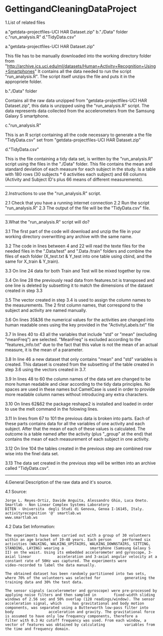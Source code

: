 GettingandCleaningDataProject
=============================

1.List of related files
  
  a."getdata-projectfiles-UCI HAR Dataset.zip"
  b."./Data" folder
  c."run_analysis.R"
  d."TidyData.csv"

a."getdata-projectfiles-UCI HAR Dataset.zip"

This file has to be manually downloaded into the working directory folder from "http://archive.ics.uci.edu/ml/datasets/Human+Activity+Recognition+Using+Smartphones" 
It contains all the data needed to run the script "run_analysis.R". 
The script itself unzips the file and puts it in the appropriete folder. 

b."./Data" folder

Contains all the raw data unzipped from "getdata-projectfiles-UCI HAR Dataset.zip", this data is unzipped using the "run_analysis.R" script.
The data represents data collected from the accelerometers from the Samsung Galaxy S smartphone.

c."run_analysis.R"

This is an R script containing all the code necessary to generate a the file "TidyData.csv" set from "getdata-projectfiles-UCI HAR Dataset.zip"  

d."TidyData.csv"

This is the file containing a tidy data set, is written by the "run_analysis.R" script using the files in the "./Data" folder. This file contains the mean and standard deviation of each measure for each subject in the study. Is a table with 180 rows (30 subjects * 6 activities each subject) and 68 columns (Activity and Subject ID's plus 66 means of different measurements). 

----------------------------

2.Instructions to use the "run_analysis.R" script.

  2.1 Check that you have a running internet connection
  2.2 Run the script "run_analysis.R"
  2.3 The output of the file will be the "TidyData.csv" file.
  
----------------------------
  
3.What the "run_analysis.R" script will do?

  3.1 The first part of the code will download and unzip the file in your working directory overwritting any archive with       the same name.

  3.2 The code in lines between 4 and 22 will read the texte files for the needed files in the ".Data/test" and ".Data          /train" folders and combine the files of each folder (X_test.txt & Y_test into one table using cbind, and the same        for X_train & Y_train).
  
  3.3 On line 24 data for both Train and Test will be mixed together by row.
  
  3.4 On line 28 the previously read data from features.txt is transposed and one line is deleted by subsetting it to           match the dimensions of the dataset created in step 3.3
  
  3.5 The vector created in step 3.4 is used to assign the column names to the measurements. The 2 first column names,          that correspond to the subject and activity are named manually.
  
  3.6 On lines 35&36 the numerical values for the activities are changed into human readable ones using the key provided        in the "ActivityLabels.txt" file 
  
  3.7 In lines 40 to 43 all the variables that include "std" or "mean" (excluding "meanFreq") are selected. "MeanFreq" is       excluded according to the "features_info.txt" due to the fact that this value is not the mean of an actual measure,       it is the mean of a parameter. 
  
  3.8 In line 46 a new dataset that only contains "mean" and "std" variables is created. This dataset is created from the       subsetting of the table created in step 3.6 using the vectors created in 3.7.
  
  3.9 In lines 48 to 60 the column names of the data set are changed to be more human readable and clear according to the       tidy data principles. No spaces are used in these names but CamelCase is used in order to provide more readable           column names without introducing any extra characters.
  
  3.10 On lines 62&62 the package reshape2 is installed and loaded in order to use the melt command in the folowing lines.
  
  3.11 In lines from 67 to 101 the previous data is broken into parts. Each of these parts contains data for all the             variables of one activity and each subject. After that the mean of each of these values is calculated. The outcome        is a table named after the activity (plus "_group" at the end) that contains the mean of each measurement of each         subject in one activity.
  
  3.12 On line 104 the tables created in the previous step are combined row wise into the finel data set.
  
  3.13 The data set created in the previous step will be written into an archive called "TidyData.csv".
  
----------------------------  

4.General Description of the raw data and it's source.

4.1 Source:

    Jorge L. Reyes-Ortiz, Davide Anguita, Alessandro Ghio, Luca Oneto. 
    Smartlab - Non Linear Complex Systems Laboratory 
    DITEN - Universita  degli Studi di Genova, Genoa I-16145, Italy. 
    activityrecognition '@' smartlab.ws 
    www.smartlab.ws 



4.2 Data Set Information:

    The experiments have been carried out with a group of 30 volunteers within an age bracket of 19-48 years. Each person     performed six activities (WALKING, WALKING_UPSTAIRS, WALKING_DOWNSTAIRS, SITTING, STANDING, LAYING) wearing a            smartphone (Samsung Galaxy S II) on the waist. Using its embedded accelerometer and gyroscope, 3-axial linear            acceleration and 3-axial angular velocity at a constant rate of 50Hz was captured. The experiments were                  video-recorded to label the data manually. 

    The obtained dataset has been randomly partitioned into two sets, where 70% of the volunteers was selected for           generating the training data and 30% the test data.

    The sensor signals (accelerometer and gyroscope) were pre-processed by applying noise filters and then sampled in        fixed-width sliding windows of 2.56 sec and 50% overlap (128 readings/window). The sensor acceleration signal, which     has gravitational and body motion components, was separated using a Butterworth low-pass filter into body                acceleration and gravity. The gravitational force is assumed to have only low frequency components, therefore a          filter with 0.3 Hz cutoff frequency was used. From each window, a vector of features was obtained by calculating         variables from the time and frequency domain.  

  
  
  
  
  
  
  
  
  
  
  
  
  
    
  








